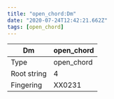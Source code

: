 ```yaml
---
title: "open_chord:Dm"
date: "2020-07-24T12:42:21.662Z"
tags: [open_chord]
---
```


|Dm|open_chord|
|---|---|
|Type|open_chord|
|Root string|4|
|Fingering|XX0231|


